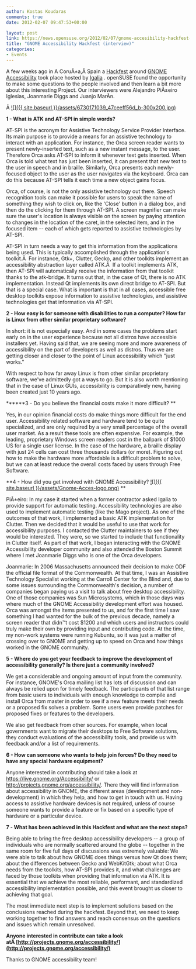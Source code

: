 ```yaml
---
author: Kostas Koudaras
comments: true
date: 2012-02-07 09:47:53+00:00

layout: post
link: https://news.opensuse.org/2012/02/07/gnome-accesibility-hackfest-interview/
title: "GNOME Accessibility Hackfest (interview)"
categories:
- Events
---
```

A few weeks ago in A CoruÃ±a,Â Spain a [Hackfest](https://live.gnome.org/Hackfests/ATK2011) around [GNOME Accessibility](http://www.gnome.org/news/2012/01/hackfest-plans-to-improve-gnome-accessibility/) took place hosted by [Igalia](http://www.igalia.com/) . openSUSE found the opportunity to make some questions to the people involved and then learn a bit more about this interesting Project. Our interviewers were Alejandro PiÃ±eiro Iglesias, Joanmarie Diggs and Juanjo MarÃ­n.


Â [![]({{ site.baseurl }}/assets/6730171039_47ceeff56d_b-300x200.jpg)](https://news.opensuse.org/2012/02/07/gnome-accesibility-hackfest-interview/6730171039_47ceeff56d_b/)


**1 - What is ATK and AT-SPI in simple words?**

AT-SPI is the acronym for Assistive Technology Service Provider Interface. Its main purpose is to provide a means for an assistive technology to interact with an application. For instance, the Orca screen reader wants to present newly-inserted text, such as a new instant message, to the user. Therefore Orca asks AT-SPI to inform it whenever text gets inserted. When Orca is told what text has just been inserted, it can present that new text to the user in speech and in braille. Similarly, Orca presents each newly-focused object to the user as the user navigates via the keyboard. Orca can do this because AT-SPI tells it each time a new object gains focus.

<!-- more -->Orca, of course, is not the only assistive technology out there. Speech recognition tools can make it possible for users to speak the name of something they wish to click on, like the 'Close' button in a dialog box, and then do the clicking for them through AT-SPI. A screen magnifier can make sure the user's location is always visible on the screen by paying attention to changes in the location of the caret, in the selected item, and in the focused item -- each of which gets reported to assistive technologies by AT-SPI.

AT-SPI in turn needs a way to get this information from the applications being used. This is typically accomplished through the application's toolkit.Â  For instance, Gtk+, Clutter, Gecko, and other toolkits implement an accessibility abstraction layer called ATK.Â  If a toolkit implements ATK, then AT-SPI will automatically receive the information from that toolkit thanks to the atk-bridge. It turns out that, in the case of Qt, there is no ATK implementation. Instead Qt implements its own direct bridge to AT-SPI. But that is a special case. What is important is that in all cases, accessible free desktop toolkits expose information to assistive technologies, and assistive technologies get that information via AT-SPI.



**2 - How easy is for someone with disabilities to run a computer? How far is Linux from other similar proprietary software?**

In short: it is not especially easy. And in some cases the problems start early on in the user experience because not all distros have accessible installers yet. Having said that, we are seeing more and more awareness of accessibility on the part of developers as well as distros. Thus we are getting closer and closer to the point of Linux accessibility which "just works."

With respect to how far away Linux is from other similar proprietary software, we've admittedly got a ways to go. But it is also worth mentioning that in the case of Linux GUIs, accessibility is comparatively new, having been created just 10 years ago.



******3 - Do you believe the financial costs make it more difficult?
**

Yes, in our opinion financial costs do make things more difficult for the end user. Accessibility related software and hardware tend to be quite specialized, and are only required by a very small percentage of the overall user market. As a result these tools are often expensive. For example, the leading, proprietary Windows screen readers cost in the ballpark of $1000 US for a single user license. In the case of the hardware, a braille display with just 24 cells can cost three thousands dollars (or more). Figuring out how to make the hardware more affordable is a difficult problem to solve, but we can at least reduce the overall costs faced by users through Free Software.



**4 - How did you get involved with GNOME Accessibility? [![]({{ site.baseurl }}/assets/Gnome-Acces-logo.png)](https://news.opensuse.org/2012/02/07/gnome-accesibility-hackfest-interview/gnome-acces-logo/)
**

PiÃ±eiro: In my case it started when a former contractor asked Igalia to provide support for automatic testing. Accessibility technologies are also used to implement automatic testing (like the Mago project). As one of the outcomes of that work, I implemented a basic ATK implementation for Clutter. Then we decided that it would be useful to use that work for accessibility purposes. I contacted the Clutter maintainers to see if they would be interested. They were, so we started to include that functionality in Clutter itself. As part of that work, I began interacting with the GNOME Accessibility developer community and also attended the Boston Summit where I met Joanmarie Diggs who is one of the Orca developers.

Joanmarie: In 2006 Massachusetts announced their decision to make ODF the official file format of the Commonwealth. At that time, I was an Assistive Technology Specialist working at the Carroll Center for the Blind and, due to some issues surrounding the Commonwealth's decision, a number of companies began paying us a visit to talk about free desktop accessibility. One of those companies was Sun Microsystems, which in those days was where much of the GNOME Accessibility development effort was housed. Orca was amongst the items presented to us, and for the first time I saw something I had wanted for the bulk of the previous decade, namely a screen reader that didn™t cost $1200 and which users and instructors could truly make their own by providing input and contributing code. At the time, my non-work systems were running Kubuntu, so it was just a matter of crossing over to GNOME and getting up to speed on Orca and how things worked in the GNOME community.



**5 - Where do you get your feedback to improve the development of accessibility generally? Is there just a community involved?**

We get a considerable and ongoing amount of input from the community. For instance, GNOME's Orca mailing list has lots of discussion and can always be relied upon for timely feedback. The participants of that list range from basic users to individuals with enough knowledge to compile and install Orca from master in order to see if a new feature meets their needs or a proposed fix solves a problem. Some users even provide patches for proposed fixes or features to the developers.

We also get feedback from other sources. For example, when local governments want to migrate their desktops to Free Software solutions, they conduct evaluations of the accessibility tools, and provide us with feedback and/or a list of requirements.



**6 - How can someone who wants to help join forces? Do they need to have any special hardware equipment?**

Anyone interested in contributing should take a look at https://live.gnome.org/Accessibility/ or http://projects.gnome.org/accessibility/. There they will find information about accessibility in GNOME, the different areas (development and non-development) in which they help, and how to get in touch with us. Having access to assistive hardware devices is not required, unless of course someone wants to provide a feature or fix based on a specific type of hardware or a particular device.



**7 - What has been achieved in this Hackfest and what are the next steps?**

Being able to bring the free desktop accessibility developers -- a group of individuals who are normally scattered around the globe -- together in the same room for five full days of discussions was extremely valuable: We were able to talk about how GNOME does things versus how Qt does them; about the differences between Gecko and WebKitGtk; about what Orca needs from the toolkits, how AT-SPI provides it, and what challenges are faced by those toolkits when providing that information via ATK. It is essential that we achieve the most reliable, performant, and standardized accessibility implementation possible, and this event brought us closer to achieving that goal.

The most immediate next step is to implement solutions based on the conclusions reached during the hackfest. Beyond that, we need to keep working together to find answers and reach consensus on the questions and issues which remain unresolved.

**Anyone interested in contribute can take a look atÂ [http://projects.gnome.org/accessibility/](http://projects.gnome.org/accessibility/)**

Thanks to GNOME accessibility team!		
